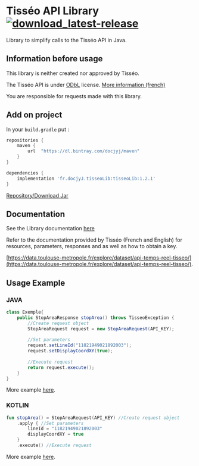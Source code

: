 # Tisséo API Library [![download_latest-release](https://img.shields.io/github/v/release/docjyJ/TisseoLib?label=download&logo=java&style=flat-square)](https://github.com/docjyJ/TisseoLib/releases/latest)
Library to simplify calls to the Tisséo API in Java.

## Information before usage
This library is neither created nor approved by Tisséo.

The Tisséo API is under [ODbL](http://opendatacommons.org/licenses/odbl/1.0/) license. [More information (french)](https://data.toulouse-metropole.fr/page/licence/)

You are responsible for requests made with this library.

## Add on project
In your `build.gradle` put :
````groovy
repositories {
    maven {
        url  "https://dl.bintray.com/docjyj/maven"
    }
}

dependencies {
    implementation 'fr.docjyJ.tisseoLib:tisseoLib:1.2.1'
}
````

[Repository/Download Jar](https://bintray.com/beta/#/docjyj/maven/tisseoLib)

## Documentation
See the Library documentation [here](docs/-tisseo-lib/index.md)

Refer to the documentation provided by Tisséo (French and English) for resources, parameters, responses and as well as how to obtain a key.

[https://data.toulouse-metropole.fr/explore/dataset/api-temps-reel-tisseo/](https://data.toulouse-metropole.fr/explore/dataset/api-temps-reel-tisseo/).

## Usage Example
### JAVA

```java
class Exemple{
    public StopAreaResponse stopArea() throws TisseoException {
        //Create request object
        StopAreaRequest request = new StopAreaRequest(API_KEY);
    
        //Set parameters
        request.setLineId("11821949021892003");
        request.setDisplayCoordXY(true);
    
        //Execute request
        return request.execute();
    }
}
```
More example [here](docs/exemple-java.md).

### KOTLIN

```kotlin
fun stopArea() = StopAreaRequest(API_KEY) //Create request object
    .apply { //Set parameters
        lineId = "11821949021892003"
        displayCoordXY = true
    }
    .execute() //Execute request
```
More example [here](docs/example-kotlin.md).
